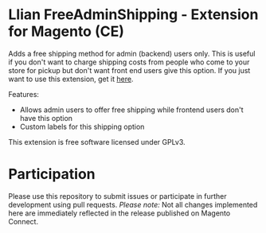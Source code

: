 # Llian FreeAdminShipping - Extension for Magento (CE)
Adds a free shipping method for admin (backend) users only. This is useful if you don't want to charge shipping costs from people who come to your store for pickup but don't want front end users give this option.
If you just want to use this extension, get it [here](https://www.magentocommerce.com/magento-connect/free-admin-shipping.html).

Features:
* Allows admin users to offer free shipping while frontend users don't have this option
* Custom labels for this shipping option

This extension is free software licensed under GPLv3. 

# Participation
Please use this repository to submit issues or participate in further development using pull requests.
_Please note:_ Not all changes implemented here are immediately reflected in the release published on Magento Connect.
